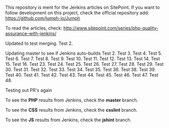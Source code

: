 This repository is ment for the Jenkins articles on SitePoint. If you want to follow development on this project, check the official repository add: https://github.com/jumph-io/Jumph

To read the articles, check: http://www.sitepoint.com/series/php-quality-assurance-with-jenkins/

Updated to test merging.
Test 2.

Updating master to see if Jenkins auto-builds
Test 2.
Test 3.
Test 4.
Test 5.
Test 6.
Test 7.
Test 8.
Test 9.
Test 10.
Test 11.
Test 12.
Test 13.
Test 14.
Test 15.
Test 16.
Test 23.
Test 24.
Test 25.
Test 26.
Test 27.
Test 28.
Test 29.
Test 30.
Test 31.
Test 32.
Test 33.
Test 34.
Test 35.
Test 36.
Test 38.
Test 39.
Test 40.
Test 41.
Test 42.
Test 43.
Test 44.
Test 45.
Test 46.
Test 47.
Test 48.

Testing out PR's again

To see the **PHP** results from Jenkins, check the **master** branch.

To see the **CSS** results from Jenkins, check the **csslint** branch.

To see the **JS** results from Jenkins, check the **jshint** branch.
